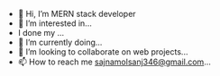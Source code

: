 - 👋 Hi, I’m MERN stack developer
- 👀 I’m interested in...
-  I done my ...
- 🌱 I’m currently doing...
- 💞️ I’m looking to collaborate on web projects...
- 📫 How to reach me sajnamolsanj346@gmail.com...

<!---
sajnasanjj/sajnasanjj is a ✨ special ✨ repository because its `README.md` (this file) appears on your GitHub profile.
You can click the Preview link to take a look at your changes.
--->
